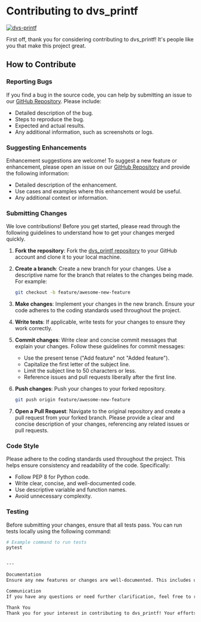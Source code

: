# Contributing to dvs_printf

[![dvs-printf](/advisor/python/dvs-printf/badge.svg)](/advisor/python/dvs-printf)


First off, thank you for considering contributing to dvs_printf! It's people like you that make this project great.

## How to Contribute

### Reporting Bugs

If you find a bug in the source code, you can help by submitting an issue to our [GitHub Repository](https://github.com/dhruvan-vyas/dvs_printf/issues). Please include:

- Detailed description of the bug.
- Steps to reproduce the bug.
- Expected and actual results.
- Any additional information, such as screenshots or logs.

### Suggesting Enhancements

Enhancement suggestions are welcome! To suggest a new feature or enhancement, please open an issue on our [GitHub Repository](https://github.com/dhruvan-vyas/dvs_printf/issues) and provide the following information:

- Detailed description of the enhancement.
- Use cases and examples where this enhancement would be useful.
- Any additional context or information.

### Submitting Changes

We love contributions! Before you get started, please read through the following guidelines to understand how to get your changes merged quickly.

1. **Fork the repository**: Fork the [dvs_printf repository](https://github.com/dhruvan-vyas/dvs_printf) to your GitHub account and clone it to your local machine.

2. **Create a branch**: Create a new branch for your changes. Use a descriptive name for the branch that relates to the changes being made. For example:
    ```bash
    git checkout -b feature/awesome-new-feature
    ```

3. **Make changes**: Implement your changes in the new branch. Ensure your code adheres to the coding standards used throughout the project.

4. **Write tests**: If applicable, write tests for your changes to ensure they work correctly.

5. **Commit changes**: Write clear and concise commit messages that explain your changes. Follow these guidelines for commit messages:
    - Use the present tense ("Add feature" not "Added feature").
    - Capitalize the first letter of the subject line.
    - Limit the subject line to 50 characters or less.
    - Reference issues and pull requests liberally after the first line.

6. **Push changes**: Push your changes to your forked repository.
    ```bash
    git push origin feature/awesome-new-feature
    ```

7. **Open a Pull Request**: Navigate to the original repository and create a pull request from your forked branch. Please provide a clear and concise description of your changes, referencing any related issues or pull requests.

### Code Style

Please adhere to the coding standards used throughout the project. This helps ensure consistency and readability of the code. Specifically:

- Follow PEP 8 for Python code.
- Write clear, concise, and well-documented code.
- Use descriptive variable and function names.
- Avoid unnecessary complexity.

### Testing

Before submitting your changes, ensure that all tests pass. You can run tests locally using the following command:
```bash
# Example command to run tests
pytest


---

Documentation
Ensure any new features or changes are well-documented. This includes updating the README.md file, docstrings, and any other relevant documentation.

Communication
If you have any questions or need further clarification, feel free to reach out by opening an issue on our GitHub Repository or through other communication channels provided.

Thank You
Thank you for your interest in contributing to dvs_printf! Your efforts and contributions are greatly appreciated.